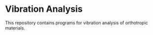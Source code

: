 # Vibration Analysis
This repository contains programs for vibration analysis of orthotropic materials.
